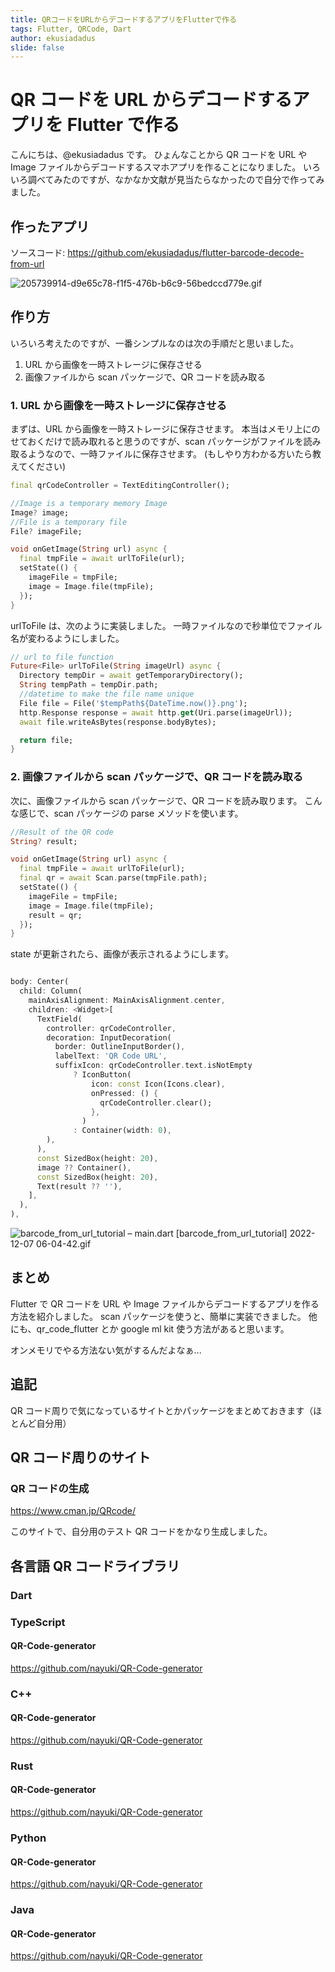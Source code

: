 ```yaml
---
title: QRコードをURLからデコードするアプリをFlutterで作る
tags: Flutter, QRCode, Dart
author: ekusiadadus
slide: false
---
```


# QR コードを URL からデコードするアプリを Flutter で作る

こんにちは、@ekusiadadus です。
ひょんなことから QR コードを URL や Image ファイルからデコードするスマホアプリを作ることになりました。
いろいろ調べてみたのですが、なかなか文献が見当たらなかったので自分で作ってみました。

## 作ったアプリ

ソースコード: https://github.com/ekusiadadus/flutter-barcode-decode-from-url

![205739914-d9e65c78-f1f5-476b-b6c9-56bedccd779e.gif](https://qiita-image-store.s3.ap-northeast-1.amazonaws.com/0/905557/655bb3f2-b461-7bf3-18fb-94f8991b5d48.gif)

## 作り方

いろいろ考えたのですが、一番シンプルなのは次の手順だと思いました。

1. URL から画像を一時ストレージに保存させる
2. 画像ファイルから scan パッケージで、QR コードを読み取る

### 1. URL から画像を一時ストレージに保存させる

まずは、URL から画像を一時ストレージに保存させます。
本当はメモリ上にのせておくだけで読み取れると思うのですが、scan パッケージがファイルを読み取るようなので、一時ファイルに保存させます。
(もしやり方わかる方いたら教えてください)

```dart
final qrCodeController = TextEditingController();

//Image is a temporary memory Image
Image? image;
//File is a temporary file
File? imageFile;

void onGetImage(String url) async {
  final tmpFile = await urlToFile(url);
  setState(() {
    imageFile = tmpFile;
    image = Image.file(tmpFile);
  });
}
```

urlToFile は、次のように実装しました。
一時ファイルなので秒単位でファイル名が変わるようにしました。

```dart
// url to file function
Future<File> urlToFile(String imageUrl) async {
  Directory tempDir = await getTemporaryDirectory();
  String tempPath = tempDir.path;
  //datetime to make the file name unique
  File file = File('$tempPath${DateTime.now()}.png');
  http.Response response = await http.get(Uri.parse(imageUrl));
  await file.writeAsBytes(response.bodyBytes);

  return file;
}
```

### 2. 画像ファイルから scan パッケージで、QR コードを読み取る

次に、画像ファイルから scan パッケージで、QR コードを読み取ります。
こんな感じで、scan パッケージの parse メソッドを使います。

```dart
//Result of the QR code
String? result;

void onGetImage(String url) async {
  final tmpFile = await urlToFile(url);
  final qr = await Scan.parse(tmpFile.path);
  setState(() {
    imageFile = tmpFile;
    image = Image.file(tmpFile);
    result = qr;
  });
}
```

state が更新されたら、画像が表示されるようにします。

```dart

body: Center(
  child: Column(
    mainAxisAlignment: MainAxisAlignment.center,
    children: <Widget>[
      TextField(
        controller: qrCodeController,
        decoration: InputDecoration(
          border: OutlineInputBorder(),
          labelText: 'QR Code URL',
          suffixIcon: qrCodeController.text.isNotEmpty
              ? IconButton(
                  icon: const Icon(Icons.clear),
                  onPressed: () {
                    qrCodeController.clear();
                  },
                )
              : Container(width: 0),
        ),
      ),
      const SizedBox(height: 20),
      image ?? Container(),
      const SizedBox(height: 20),
      Text(result ?? ''),
    ],
  ),
),

```

![barcode_from_url_tutorial – main.dart [barcode_from_url_tutorial] 2022-12-07 06-04-42.gif](https://qiita-image-store.s3.ap-northeast-1.amazonaws.com/0/905557/fd65637d-16a8-03ed-1b4c-6d82bf0ea279.gif)

## まとめ

Flutter で QR コードを URL や Image ファイルからデコードするアプリを作る方法を紹介しました。
scan パッケージを使うと、簡単に実装できました。
他にも、qr_code_flutter とか google ml kit 使う方法があると思います。

オンメモリでやる方法ない気がするんだよなぁ...

## 追記

QR コード周りで気になっているサイトとかパッケージをまとめておきます（ほとんど自分用）

## QR コード周りのサイト

### QR コードの生成

https://www.cman.jp/QRcode/

このサイトで、自分用のテスト QR コードをかなり生成しました。

## 各言語 QR コードライブラリ

### Dart

### TypeScript

#### QR-Code-generator

https://github.com/nayuki/QR-Code-generator

### C++

#### QR-Code-generator

https://github.com/nayuki/QR-Code-generator

### Rust

#### QR-Code-generator

https://github.com/nayuki/QR-Code-generator

### Python

#### QR-Code-generator

https://github.com/nayuki/QR-Code-generator

### Java

#### QR-Code-generator

https://github.com/nayuki/QR-Code-generator
